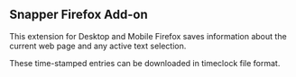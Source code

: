 Snapper Firefox Add-on
----

This extension for Desktop and Mobile Firefox saves information about the current web page and any active text selection.

These time-stamped entries can be downloaded in timeclock file format.
